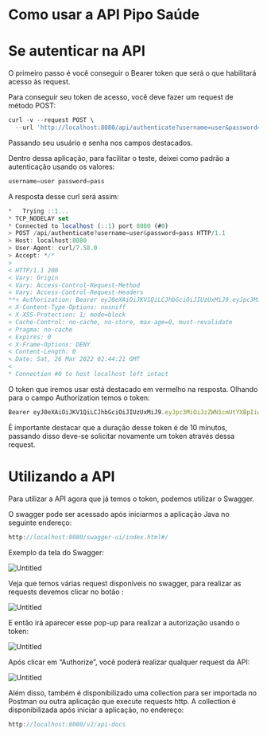# Como usar a API Pipo Saúde

# Se autenticar na API

O primeiro passo é você conseguir o Bearer token que será o que habilitará acesso às request. 

Para conseguir seu token de acesso, você deve fazer um request de método POST:

```jsx
curl -v --request POST \
  --url 'http://localhost:8080/api/authenticate?username=user&password=pass'
```

Passando seu usuário e senha nos campos destacados.

Dentro dessa aplicação, para facilitar o teste, deixei como padrão a autenticação usando os valores:

```jsx
username=user password=pass
```

A resposta desse curl será assim:

```jsx
*   Trying ::1...
* TCP_NODELAY set
* Connected to localhost (::1) port 8080 (#0)
> POST /api/authenticate?username=user&password=pass HTTP/1.1
> Host: localhost:8080
> User-Agent: curl/7.58.0
> Accept: */*
>
< HTTP/1.1 200
< Vary: Origin
< Vary: Access-Control-Request-Method
< Vary: Access-Control-Request-Headers
**< Authorization: Bearer eyJ0eXAiOiJKV1QiLCJhbGciOiJIUzUxMiJ9.eyJpc3MiOiJzZWN1cmUtYXBpIiwiYXVkIjoic2VjdXJlLWFwcCIsInN1YiI6InVzZXIiLCJleHAiOjE2NDgyNjMyNjEsInJvbCI6WyJST0xFX1VTRVIiXX0.aEr5apwH876aHKhAkaZc9PxGlta7yC2hoQjccOrfEeKMoVsCHaJ1J27pUbZJBK8bG8dKh_S_56iHx0Tg_OtxKA**
< X-Content-Type-Options: nosniff
< X-XSS-Protection: 1; mode=block
< Cache-Control: no-cache, no-store, max-age=0, must-revalidate
< Pragma: no-cache
< Expires: 0
< X-Frame-Options: DENY
< Content-Length: 0
< Date: Sat, 26 Mar 2022 02:44:21 GMT
<
* Connection #0 to host localhost left intact
```

O token que iremos usar está destacado em vermelho na resposta. Olhando para o campo Authorization temos o token: 

```jsx
Bearer eyJ0eXAiOiJKV1QiLCJhbGciOiJIUzUxMiJ9.eyJpc3MiOiJzZWN1cmUtYXBpIiwiYXVkIjoic2VjdXJlLWFwcCIsInN1YiI6InVzZXIiLCJleHAiOjE2NDgyNjMyNjEsInJvbCI6WyJST0xFX1VTRVIiXX0.aEr5apwH876aHKhAkaZc9PxGlta7yC2hoQjccOrfEeKMoVsCHaJ1J27pUbZJBK8bG8dKh_S_56iHx0Tg_OtxKA
```

É importante destacar que a duração desse token é de 10 minutos, passando disso deve-se solicitar novamente um token através dessa request.

# Utilizando a API

Para utilizar a API agora que já temos o token, podemos utilizar o Swagger.

O swagger pode ser acessado após iniciarmos a aplicação Java no seguinte endereço:

```jsx
http://localhost:8080/swagger-ui/index.html#/
```

Exemplo da tela do Swagger:

![Untitled](Como%20usar%20%20a5c60/Untitled.png)

Veja que temos várias request disponíveis no swagger, para realizar as requests devemos clicar no botão :

![Untitled](Como%20usar%20%20a5c60/Untitled%201.png)

E então irá aparecer esse pop-up para realizar a autorização usando o token:

![Untitled](Como%20usar%20%20a5c60/Untitled%202.png)

Após clicar em “Authorize”, você poderá realizar qualquer request da API:

![Untitled](Como%20usar%20%20a5c60/Untitled%203.png)

Além disso, também é disponibilizado uma collection para ser importada no Postman ou outra aplicação que execute requests http. A collection é disponibilizada após iniciar a aplicação, no endereço:

```jsx
http://localhost:8080/v2/api-docs
```